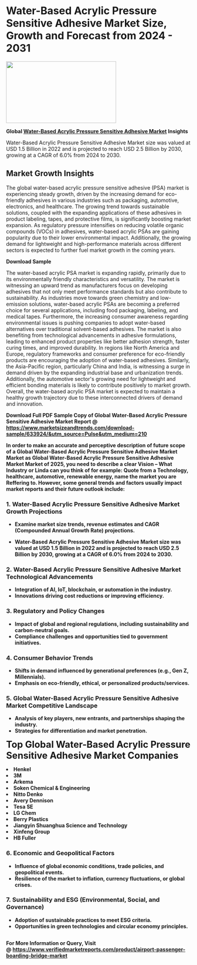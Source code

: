 <H1>Water-Based Acrylic Pressure Sensitive Adhesive Market Size, Growth and Forecast from 2024 - 2031</H1><img class="aligncenter size-medium wp-image-584254" src="https://thirdeyenews.in/wp-content/uploads/2024/09/Global-Market-Research-300x168.jpeg" alt="" width="300" height="168" /><p><strong>Global&nbsp;<a href="https://www.marketsizeandtrends.com/download-sample/633924/&amp;utm_source=Pulse&amp;utm_medium=210">Water-Based Acrylic Pressure Sensitive Adhesive Market</a> Insights</strong></p><p>Water-Based Acrylic Pressure Sensitive Adhesive Market size was valued at USD 1.5 Billion in 2022 and is projected to reach USD 2.5 Billion by 2030, growing at a CAGR of 6.0% from 2024 to 2030.</p><p><h2>Market Growth Insights</h2> <p>The global water-based acrylic pressure sensitive adhesive (PSA) market is experiencing steady growth, driven by the increasing demand for eco-friendly adhesives in various industries such as packaging, automotive, electronics, and healthcare. The growing trend towards sustainable solutions, coupled with the expanding applications of these adhesives in product labeling, tapes, and protective films, is significantly boosting market expansion. As regulatory pressure intensifies on reducing volatile organic compounds (VOCs) in adhesives, water-based acrylic PSAs are gaining popularity due to their lower environmental impact. Additionally, the growing demand for lightweight and high-performance materials across different sectors is expected to further fuel market growth in the coming years.</p> <p><strong>Download Sample</strong></p> <p>The water-based acrylic PSA market is expanding rapidly, primarily due to its environmentally friendly characteristics and versatility. The market is witnessing an upward trend as manufacturers focus on developing adhesives that not only meet performance standards but also contribute to sustainability. As industries move towards green chemistry and low-emission solutions, water-based acrylic PSAs are becoming a preferred choice for several applications, including food packaging, labeling, and medical tapes. Furthermore, the increasing consumer awareness regarding environmental issues is pushing companies to adopt water-based alternatives over traditional solvent-based adhesives. The market is also benefiting from technological advancements in adhesive formulations, leading to enhanced product properties like better adhesion strength, faster curing times, and improved durability. In regions like North America and Europe, regulatory frameworks and consumer preference for eco-friendly products are encouraging the adoption of water-based adhesives. Similarly, the Asia-Pacific region, particularly China and India, is witnessing a surge in demand driven by the expanding industrial base and urbanization trends. Additionally, the automotive sector's growing need for lightweight and efficient bonding materials is likely to contribute positively to market growth. Overall, the water-based acrylic PSA market is expected to maintain a healthy growth trajectory due to these interconnected drivers of demand and innovation.</p> <p><strong></p><p><span class=""><strong>Download Full PDF Sample Copy of Global Water-Based Acrylic Pressure Sensitive Adhesive Market Report</strong> @ <a href="https://www.marketsizeandtrends.com/download-sample/633924/&amp;utm_source=Pulse&amp;utm_medium=210" target="_blank">https://www.marketsizeandtrends.com/download-sample/633924/&amp;utm_source=Pulse&amp;utm_medium=210</a></span></p><p>In order to make an accurate and perceptive description of future scope of a Global&nbsp;Water-Based Acrylic Pressure Sensitive Adhesive Market Market as Global&nbsp;Water-Based Acrylic Pressure Sensitive Adhesive Market Market of 2025, you need to describe a clear Vision &ndash; What Industry or Linda can you think of for example: Quote from a Technology, healthcare, automotive, renewable energy, name the market you are Reffering to. However, some general trends and factors usually impact market reports and their future outlook include:</p><h3>1.&nbsp;<strong>Water-Based Acrylic Pressure Sensitive Adhesive Market Growth Projections</strong></h3><ul><li>Examine market size trends, revenue estimates and CAGR (Compounded Annual Growth Rate) projections.</li><li><p>Water-Based Acrylic Pressure Sensitive Adhesive Market size was valued at USD 1.5 Billion in 2022 and is projected to reach USD 2.5 Billion by 2030, growing at a CAGR of 6.0% from 2024 to 2030.</p></li></ul><h3>2.&nbsp;<strong>Water-Based Acrylic Pressure Sensitive Adhesive Market Technological Advancements</strong></h3><ul><li>Integration of AI, IoT, blockchain, or automation in the industry.</li><li>Innovations driving cost reductions or improving efficiency.</li></ul><h3>3.&nbsp;<strong>Regulatory and Policy Changes</strong></h3><ul><li>Impact of global and regional regulations, including sustainability and carbon-neutral goals.</li><li>Compliance challenges and opportunities tied to government initiatives.</li></ul><h3>4.&nbsp;<strong>Consumer Behavior Trends</strong></h3><ul><li>Shifts in demand influenced by generational preferences (e.g., Gen Z, Millennials).</li><li>Emphasis on eco-friendly, ethical, or personalized products/services.</li></ul><h3>5.&nbsp;<strong>Global Water-Based Acrylic Pressure Sensitive Adhesive Market Competitive Landscape</strong></h3><ul><li>Analysis of key players, new entrants, and partnerships shaping the industry.</li><li>Strategies for differentiation and market penetration.</li></ul><p data-pm-slice="1 1 []"><span style="color: inherit; font-family: inherit; font-size: 25px;">Top Global Water-Based Acrylic Pressure Sensitive Adhesive Market Companies</span></p><div class="" data-test-id=""><p><li>Henkel</li><li> 3M</li><li> Arkema</li><li> Soken Chemical & Engineering</li><li> Nitto Denko</li><li> Avery Dennison</li><li> Tesa SE</li><li> LG Chem</li><li> Berry Plastics</li><li> Jiangyin Shuanghua Science and Technology</li><li> Xinfeng Group</li><li> HB Fuller</li></p></div><h3>6.&nbsp;<strong>Economic and Geopolitical Factors</strong></h3><ul><li>Influence of global economic conditions, trade policies, and geopolitical events.</li><li>Resilience of the market to inflation, currency fluctuations, or global crises.</li></ul><h3>7.&nbsp;<strong>Sustainability and ESG (Environmental, Social, and Governance)</strong></h3><ul><li>Adoption of sustainable practices to meet ESG criteria.</li><li>Opportunities in green technologies and circular economy principles.</li></ul><h2><strong style="font-size: 14px;">For More Information or Query, Visit @&nbsp;</strong><a style="background-color: #ffffff; font-size: 14px;" href="https://www.marketsizeandtrends.com/report/water-based-acrylic-pressure-sensitive-adhesive-market/" target="_blank">https://www.verifiedmarketreports.com/product/airport-passenger-boarding-bridge-market</a></h2>
